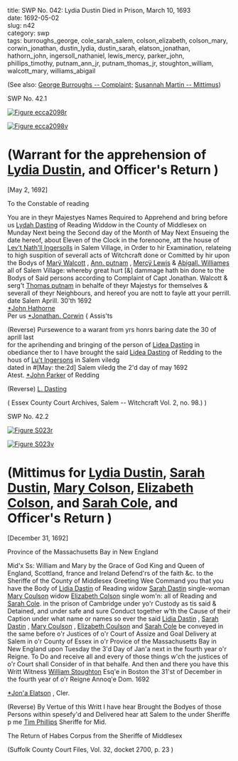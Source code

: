 title: SWP No. 042: Lydia Dustin Died in Prison, March 10, 1693  
date: 1692-05-02  
slug: n42  
category: swp  
tags: burroughs_george, cole_sarah_salem, colson_elizabeth, colson_mary, corwin_jonathan, dustin_lydia, dustin_sarah, elatson_jonathan, hathorn_john, ingersoll_nathaniel, lewis_mercy, parker_john, phillips_timothy, putnam_ann_jr, putnam_thomas_jr, stoughton_william, walcott_mary, williams_abigail




(See also: [George Burroughs -- Complaint;](/n22.html#n22.1) [Susannah Martin -- Mittimus](/n92.html#n92.2))

<div markdown class="doc" id="n42.1">

<div class="doc_id">SWP No. 42.1</div>


<span markdown class="figure">[![Figure ecca2098r](archives/ecca/thumb/ecca2098r.jpg)](archives/ecca/large/ecca2098r.jpg)</span>

<span markdown class="figure">[![Figure ecca2098v](archives/ecca/thumb/ecca2098v.jpg)](archives/ecca/large/ecca2098v.jpg)</span>

# (Warrant for the apprehension of [Lydia Dustin](/tag/dustin_lydia.html), and Officer's Return ) 

[May 2, 1692]

To the Constable of reading

You are in theyr Majestyes Names Required to Apprehend and  bring before us [Lydah Dasting](/tag/dustin_lydia.html) of Reading Widdow in the County of  Middlesex on Munday Next being the Second day of the Month of  May Next Ensueing the date hereof, about Eleven of the Clock in  the forenoone, att the house of [Lev't Nath'll Ingersolls](/tag/ingersoll_nathaniel.html) in Salem  Village, in Order to hir Examination, relateing to high suspition of  severall acts of Witchcraft done or Comitted by hir upon the Bodys  of [Marÿ Walcott](/tag/walcott_mary.html) , [Ann. putnam](/tag/putnam_ann_jr.html) , [Mercÿ Lewis](/tag/lewis_mercy.html) & [Abigall. Williames](/tag/williams_abigail.html)  all of Salem Village: whereby great hurt [&] dammage hath bin  done to the Bodys of Said persons according to Complaint of Capt  Jonathan. Walcott & serg't [Thomas putnam](/tag/putnam_thomas_jr.html) in behalfe of theyr  Majestys for themselves & severall of theyr Neighbours, and hereof  you are nott to fayle att your perrill. date Salem Aprill. 30'th 1692  
                                                  [*John Hathorne](/tag/hathorn_john.html)  
                                               Per us [*Jonathan. Corwin](/tag/corwin_jonathan.html) { Assis'ts 

(Reverse) Pursewence to a warant from yrs honrs baring date the 30 of aprill last  
for the aprihending and bringing of the person of [Lidea Dasting](/tag/dustin_lydia.html) in obediance ther to I have brought the said [Lidea Dasting](/tag/dustin_lydia.html) of Redding to the hous of [Lu't Ingersons](/tag/ingersoll_nathaniel.html) in Salem viledg  
dated in #[May: the:2d] Salem viledg the 2'd day of may 1692  
                                                    Atest. [*John Parker](/tag/parker_john.html) of Redding 

(Reverse)  [L. Dasting](/tag/dustin_lydia.html) 

( Essex County Court Archives, Salem -- Witchcraft Vol. 2, no. 98.) )

</div>



<div markdown class="doc" id="n42.2">

<div class="doc_id">SWP No. 42.2</div>


<span markdown class="figure">[![Figure S023r](archives/Suffolk/small/S023A.jpg)](archives/Suffolk/large/S023A.jpg)</span>

<span markdown class="figure">[![Figure S023v](archives/Suffolk/small/S023B.jpg)](archives/Suffolk/large/S023B.jpg)</span>

# (Mittimus for [Lydia Dustin](/tag/dustin_lydia.html), [Sarah Dustin](/tag/dustin_sarah.html), [Mary Colson](/tag/colson_mary.html), [Elizabeth Colson](/tag/colson_elizabeth.html), and [Sarah Cole](/tag/cole_sarah_salem.html), and Officer's Return )

[December 31, 1692]

Province of the Massachusetts Bay in New England 

Mid'x Ss: William and Mary by the Grace of God King and Queen  of England, Scottland, france and Ireland Defend'rs of the faith  &c. to the Sheriffe of the County of Middlesex Greeting Wee Command you that you have the Body of [Lidia Dastin](/tag/dustin_lydia.html) of Reading widow  [Sarah Dastin](/tag/dustin_sarah.html) single-woman [Mary Coulson](/tag/colson_mary.html) widow [Elizabeth Colson](/tag/colson_elizabeth.html) single wom'n: all of Reading and [Sarah Cole](/tag/cole_sarah_salem.html). in the prison of Cambridge under yo'r Custody as tis said & Detained, and under safe and sure Conduct together w'th the Cause of their Caption under what name or names so ever the said [Lidia Dastin](/tag/dustin_lydia.html) , [Sarah Dastin](/tag/dustin_sarah.html) , [Mary Coulson](/tag/colson_mary.html) , [Elizabeth Coulson](/tag/colson_elizabeth.html) and [Sarah Cole](/tag/cole_sarah_salem.html) be conveyed in the same before o'r Justices of o'r Court of  Assize and Goal Delivery at Salem in o'r County of Essex in o'r  Provice of the Massachusetts Bay in New England upon Tuesday the  3'd Day of Jan'a next in the fourth year o'r Reigne. To Do and  receive all and every of those things w'ch the justices of o'r Court  shall Consider of in that behalfe. And then and there you have this  Writt Witness [William Stoughton](/tag/stoughton_william.html) Esq'e in Boston the 31'st of December in the fourth year of o'r Reigne Annoq'e Dom. 1692

[*Jon'a Elatson](/tag/elatson_jonathan.html) , Cler. 

(Reverse) By Vertue of this Writt I have hear Brought the Bodyes of those  Persons within spesefy'd and Delivered hear att Salem to the under  Sheriffe  
p me [Tim Phillips](/tag/phillips_timothy.html)  Sheriffe for Mid. 

The Return of Habes Corpus from the Sheriffe of Middlesex  

(Suffolk County Court Files, Vol. 32, docket 2700, p. 23 )

</div>

